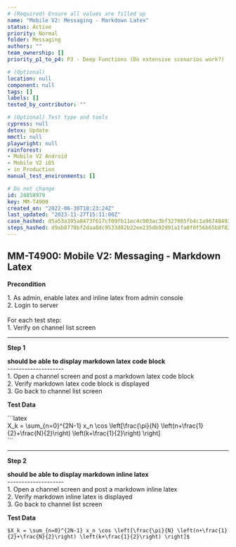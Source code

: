 ```yaml
---
# (Required) Ensure all values are filled up
name: "Mobile V2: Messaging - Markdown Latex"
status: Active
priority: Normal
folder: Messaging
authors: ""
team_ownership: []
priority_p1_to_p4: P3 - Deep Functions (Do extensive scenarios work?)

# (Optional)
location: null
component: null
tags: []
labels: []
tested_by_contributor: ""

# (Optional) Test type and tools
cypress: null
detox: Update
mmctl: null
playwright: null
rainforest: 
- Mobile V2 Android
- Mobile V2 iOS
- in Production
manual_test_environments: []

# Do not change
id: 24858979
key: MM-T4900
created_on: "2022-06-30T18:23:24Z"
last_updated: "2023-11-27T15:11:00Z"
case_hashed: d5a53a395a8473f617cf09fb11ec4c903ac3bf327085fb4c1a9674849361b5dcb7343e85f2699b501cd9bcc19acec94b
steps_hashed: d9ab8770bf2daa8dc9533d82b22ee235db92d91a1fa8f0f56b65b8f821380fd6c9389e858823709967f809c6011c4032
---
```


<!-- (Auto-generated) Based on frontmatter's "key" and "name" -->

## MM-T4900: Mobile V2: Messaging - Markdown Latex

**Precondition**

1\. As admin, enable latex and inline latex from admin console\
2\. Login to server\
\
For each test step:\
1\. Verify on channel list screen

---

**Step 1**

**should be able to display markdown latex code block**\
\--------------------\
1\. Open a channel screen and post a markdown latex code block\
2\. Verify markdown latex code block is displayed\
3\. Go back to channel list screen

**Test Data**

\`\`\`latex\
X\_k = \sum\_{n=0}^{2N-1} x\_n \cos \left\[\frac{\pi}{N} \left(n+\frac{1}{2}+\frac{N}{2}\right) \left(k+\frac{1}{2}\right) \right]\
\`\`\`

---

**Step 2**

**should be able to display markdown inline latex**\
\--------------------\
1\. Open a channel screen and post a markdown inline latex\
2\. Verify markdown inline latex is displayed\
3\. Go back to channel list screen

**Test Data**

`$X_k = \sum_{n=0}^{2N-1} x_n \cos \left[\frac{\pi}{N} \left(n+\frac{1}{2}+\frac{N}{2}\right) \left(k+\frac{1}{2}\right) \right]$`

